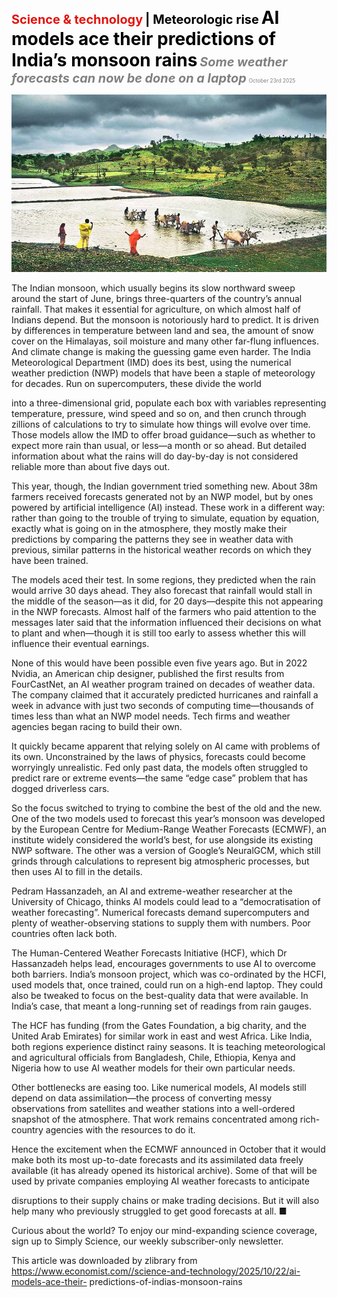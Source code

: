 <span style="color:#E3120B; font-size:14.9pt; font-weight:bold;">Science & technology</span> <span style="color:#000000; font-size:14.9pt; font-weight:bold;">| Meteorologic rise</span>
<span style="color:#000000; font-size:21.0pt; font-weight:bold;">AI models ace their predictions of India’s monsoon rains</span>
<span style="color:#808080; font-size:14.9pt; font-weight:bold; font-style:italic;">Some weather forecasts can now be done on a laptop</span>
<span style="color:#808080; font-size:6.2pt;">October 23rd 2025</span>

![](../images/063_AI_models_ace_their_predictions_of_Indias_monsoon_rains/p0270_img01.jpeg)

The Indian monsoon, which usually begins its slow northward sweep around the start of June, brings three-quarters of the country’s annual rainfall. That makes it essential for agriculture, on which almost half of Indians depend. But the monsoon is notoriously hard to predict. It is driven by differences in temperature between land and sea, the amount of snow cover on the Himalayas, soil moisture and many other far-flung influences. And climate change is making the guessing game even harder. The India Meteorological Department (IMD) does its best, using the numerical weather prediction (NWP) models that have been a staple of meteorology for decades. Run on supercomputers, these divide the world

into a three-dimensional grid, populate each box with variables representing temperature, pressure, wind speed and so on, and then crunch through zillions of calculations to try to simulate how things will evolve over time. Those models allow the IMD to offer broad guidance—such as whether to expect more rain than usual, or less—a month or so ahead. But detailed information about what the rains will do day-by-day is not considered reliable more than about five days out.

This year, though, the Indian government tried something new. About 38m farmers received forecasts generated not by an NWP model, but by ones powered by artificial intelligence (AI) instead. These work in a different way: rather than going to the trouble of trying to simulate, equation by equation, exactly what is going on in the atmosphere, they mostly make their predictions by comparing the patterns they see in weather data with previous, similar patterns in the historical weather records on which they have been trained.

The models aced their test. In some regions, they predicted when the rain would arrive 30 days ahead. They also forecast that rainfall would stall in the middle of the season—as it did, for 20 days—despite this not appearing in the NWP forecasts. Almost half of the farmers who paid attention to the messages later said that the information influenced their decisions on what to plant and when—though it is still too early to assess whether this will influence their eventual earnings.

None of this would have been possible even five years ago. But in 2022 Nvidia, an American chip designer, published the first results from FourCastNet, an AI weather program trained on decades of weather data. The company claimed that it accurately predicted hurricanes and rainfall a week in advance with just two seconds of computing time—thousands of times less than what an NWP model needs. Tech firms and weather agencies began racing to build their own.

It quickly became apparent that relying solely on AI came with problems of its own. Unconstrained by the laws of physics, forecasts could become worryingly unrealistic. Fed only past data, the models often struggled to predict rare or extreme events—the same “edge case” problem that has dogged driverless cars.

So the focus switched to trying to combine the best of the old and the new. One of the two models used to forecast this year’s monsoon was developed by the European Centre for Medium-Range Weather Forecasts (ECMWF), an institute widely considered the world’s best, for use alongside its existing NWP software. The other was a version of Google’s NeuralGCM, which still grinds through calculations to represent big atmospheric processes, but then uses AI to fill in the details.

Pedram Hassanzadeh, an AI and extreme-weather researcher at the University of Chicago, thinks AI models could lead to a “democratisation of weather forecasting”. Numerical forecasts demand supercomputers and plenty of weather-observing stations to supply them with numbers. Poor countries often lack both.

The Human-Centered Weather Forecasts Initiative (HCF), which Dr Hassanzadeh helps lead, encourages governments to use AI to overcome both barriers. India’s monsoon project, which was co-ordinated by the HCFI, used models that, once trained, could run on a high-end laptop. They could also be tweaked to focus on the best-quality data that were available. In India’s case, that meant a long-running set of readings from rain gauges.

The HCF has funding (from the Gates Foundation, a big charity, and the United Arab Emirates) for similar work in east and west Africa. Like India, both regions experience distinct rainy seasons. It is teaching meteorological and agricultural officials from Bangladesh, Chile, Ethiopia, Kenya and Nigeria how to use AI weather models for their own particular needs.

Other bottlenecks are easing too. Like numerical models, AI models still depend on data assimilation—the process of converting messy observations from satellites and weather stations into a well-ordered snapshot of the atmosphere. That work remains concentrated among rich-country agencies with the resources to do it.

Hence the excitement when the ECMWF announced in October that it would make both its most up-to-date forecasts and its assimilated data freely available (it has already opened its historical archive). Some of that will be used by private companies employing AI weather forecasts to anticipate

disruptions to their supply chains or make trading decisions. But it will also help many who previously struggled to get good forecasts at all. ■

Curious about the world? To enjoy our mind-expanding science coverage, sign up to Simply Science, our weekly subscriber-only newsletter.

This article was downloaded by zlibrary from https://www.economist.com//science-and-technology/2025/10/22/ai-models-ace-their- predictions-of-indias-monsoon-rains